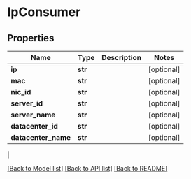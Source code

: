 # IpConsumer

## Properties
| Name | Type | Description | Notes |
------------ | ------------- | ------------- | -------------
| **ip** | **str** |  | [optional] 
**mac** | **str** |  | [optional] 
**nic_id** | **str** |  | [optional] 
**server_id** | **str** |  | [optional] 
**server_name** | **str** |  | [optional] 
**datacenter_id** | **str** |  | [optional] 
**datacenter_name** | **str** |  | [optional] 
 |

[[Back to Model list]](../README.md#documentation-for-models) [[Back to API list]](../README.md#documentation-for-api-endpoints) [[Back to README]](../README.md)


